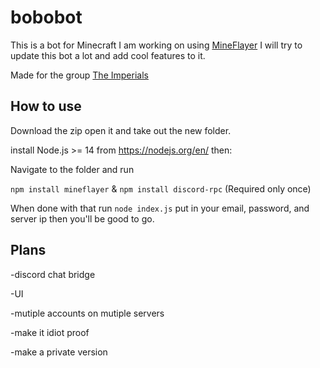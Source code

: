 # bobobot
This is a bot for Minecraft I am working on using [MineFlayer](https://github.com/PrismarineJS/mineflayer/tree/master/) I will try to update this bot a lot and add cool features to it.

Made for the group [The Imperials](https://discord.gg/tYMF7Rb5JY)

## How to use 

Download the zip open it and take out the new folder.

install Node.js >= 14 from https://nodejs.org/en/ then:

Navigate to the folder and run

```npm install mineflayer``` & ```npm install discord-rpc``` (Required only once)

When done with that run ``` node index.js ``` put in your email, password, and server ip then you'll be good to go.

## Plans
-discord chat bridge

-UI

-mutiple accounts on mutiple servers

-make it idiot proof

-make a private version
